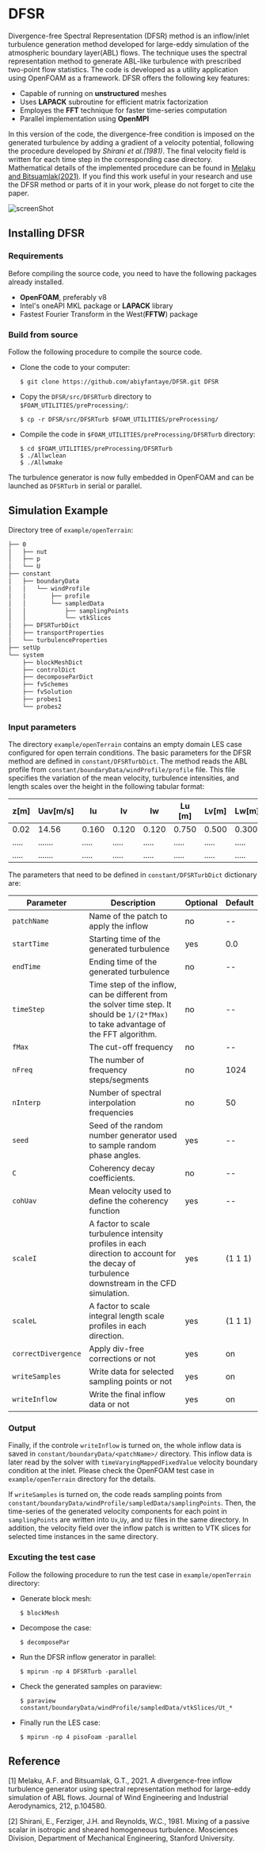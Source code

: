 # DFSR
Divergence-free Spectral Representation (DFSR) method is an inflow/inlet turbulence generation method developed for large-eddy simulation of the atmospheric boundary layer(ABL) flows. The technique uses the spectral representation method to generate ABL-like turbulence with prescribed two-point flow statistics. The code is developed as a utility application using OpenFOAM as a framework. DFSR  offers the following key features:

- Capable of running on **unstructured** meshes
- Uses **LAPACK** subroutine for efficient matrix factorization 
- Employes the **FFT** technique for faster time-series computation 
- Parallel implementation using **OpenMPI**    

In this version of the code, the divergence-free condition is imposed on the generated turbulence by adding a gradient of a velocity potential, following the procedure developed by *Shirani et al.(1981)*. The final velocity field is written for each time step in the corresponding case directory. Mathematical details of the implemented procedure can be found in [Melaku and Bitsuamlak(2021)](https://www.sciencedirect.com/science/article/pii/S0167610521000660). If you find this work useful in your research and use the DFSR method or parts of it in your work, please do not forget to cite the paper.

![screenShot](files/velocityPlots.png)

## Installing DFSR
### Requirements
Before compiling the source code, you need to have the following packages already installed. 
- **OpenFOAM**, preferably v8  
- Intel's oneAPI MKL package or **LAPACK** library    
- Fastest Fourier Transform in the West(**FFTW**) package

### Build from source  

Follow the following procedure to compile the source code. 

- Clone the code to your computer:

   `$ git clone https://github.com/abiyfantaye/DFSR.git DFSR` 

- Copy the `DFSR/src/DFSRTurb` directory to `$FOAM_UTILITIES/preProcessing/`:

    `$ cp -r DFSR/src/DFSRTurb $FOAM_UTILITIES/preProcessing/`

- Compile the code in `$FOAM_UTILITIES/preProcessing/DFSRTurb` directory:

    `$ cd $FOAM_UTILITIES/preProcessing/DFSRTurb`\
    `$ ./Allwclean`\
    `$ ./Allwmake`

The turbulence generator is now fully embedded in OpenFOAM and can be launched as `DFSRTurb` in serial or parallel.  

## Simulation Example
Directory tree of `example/openTerrain`: 
```bash
├── 0
│   ├── nut
│   ├── p
│   └── U
├── constant
│   ├── boundaryData
│   │   └── windProfile
│   │       ├── profile
│   │       └── sampledData
│   │           ├── samplingPoints
│   │           └── vtkSlices
│   ├── DFSRTurbDict
│   ├── transportProperties
│   └── turbulenceProperties
├── setUp
└── system
    ├── blockMeshDict
    ├── controlDict
    ├── decomposeParDict
    ├── fvSchemes
    ├── fvSolution
    ├── probes1
    └── probes2
```
### Input parameters 

The directory `example/openTerrain` contains an empty domain LES case configured for open terrain conditions. The basic parameters for the DFSR method are defined in `constant/DFSRTurbDict`. The method reads the ABL profile from `constant/boundaryData/windProfile/profile` file. This file specifies the variation of the mean velocity, turbulence intensities, and length scales over the height in the following tabular format: 

| z[m]  | Uav[m/s] |  Iu   |   Iv   |   Iw   | Lu [m] | Lv[m]  | Lw[m]  |
| ----- | -------- | ----- | ------ | ------ | ------ | ------ | ------ |
| 0.02  | 14.56    | 0.160 | 0.120  | 0.120  | 0.750  | 0.500  | 0.300  |
| ..... | .......  | ..... | .....  | .....  | .....  | .....  | .....  |
| ..... | .......  | ..... | .....  | .....  | .....  | .....  | .....  |

The parameters that need to be defined in `constant/DFSRTurbDict` dictionary are: 

| Parameter | Description | Optional | Default |
| --- | --- | --- | --- |
| `patchName` | Name of the patch to apply the inflow | no | -- |
| `startTime` | Starting time of the generated turbulence | yes | 0.0|
| `endTime` | Ending time of the generated turbulence  | no | --|
| `timeStep` | Time step of the inflow, can be different from the solver time step. It should be `1/(2*fMax)` to take advantage of the FFT algorithm. | no | --|
| `fMax` | The cut-off frequency | no | --|
| `nFreq` | The number of frequency steps/segments | no | 1024 |
| `nInterp` | Number of spectral interpolation frequencies | no | 50 |
| `seed` | Seed of the random number generator used to sample random phase angles. | yes | -- |
| `C` | Coherency decay coefficients.  | no | --|
| `cohUav` | Mean velocity used to define the coherency function | yes | --|
| `scaleI` | A factor to scale turbulence intensity profiles in each direction to account for the decay of turbulence downstream in the CFD simulation. | yes |(1 1 1)|
| `scaleL` | A factor to scale integral length scale profiles in each direction. | yes | (1 1 1) |
| `correctDivergence` | Apply div-free corrections or not | yes | on |
| `writeSamples` | Write data for selected sampling points or not | yes | on |
| `writeInflow` | Write the final inflow data or not| yes | on |

### Output 
Finally, if the controle `writeInflow` is turned on, the whole inflow data is saved in `constant/boundaryData/<patchName>/` directory. This inflow data is later read by the solver with `timeVaryingMappedFixedValue` velocity boundary condition at the inlet. Please check the OpenFOAM test case in `example/openTerrain` directory for the details. 

If `writeSamples` is turned on, the code reads sampling points from `constant/boundaryData/windProfile/sampledData/samplingPoints`. Then, the time-series of the generated velocity components for each point in `samplingPoints` are written into `Ux`,`Uy`, and `Uz` files in the same directory. In addition, the velocity field over the inflow patch is written to VTK slices for selected time instances in the same directory. 


### Excuting the test case 

Follow the following procedure to run the test case in `example/openTerrain` directory: 

- Generate block mesh:

   `$ blockMesh`

- Decompose the case:

   `$ decomposePar` 

- Run the DFSR inflow generator in parallel:

   `$ mpirun -np 4 DFSRTurb -parallel` 
   
- Check the generated samples on paraview:

   `$ paraview constant/boundaryData/windProfile/sampledData/vtkSlices/Ut_*` 

- Finally run the LES case:

   `$ mpirun -np 4 pisoFoam -parallel` 
 
## Reference 
[1] Melaku, A.F. and Bitsuamlak, G.T., 2021. A divergence-free inflow turbulence generator using spectral representation method for large-eddy simulation of ABL flows. Journal of Wind Engineering and Industrial Aerodynamics, 212, p.104580.

[2] Shirani, E., Ferziger, J.H. and Reynolds, W.C., 1981. Mixing of a passive scalar in isotropic and sheared homogeneous turbulence. Mosciences Division, Department of Mechanical Engineering, Stanford University.
